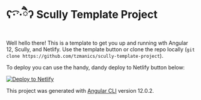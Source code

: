# ʕ·͡ˑ·ཻʔ Scully Template Project

Well hello there! This is a template to get you up and running wth Angular 12, Scully, and Netlify. Use the template button or clone the repo locally (`git clone https://github.com/tzmanics/scully-template-project`).

To deploy you can use the handy, dandy deploy to Netlify button below:

[![Deploy to Netlify](https://www.netlify.com/img/deploy/button.svg)](https://app.netlify.com/start/deploy?repository=https://github.com/tzmanics/scully-template-project&utm_source=github&utm_medium=scully-template-tzm&utm_campaign=devex)

This project was generated with [Angular CLI](https://github.com/angular/angular-cli) version 12.0.2.
